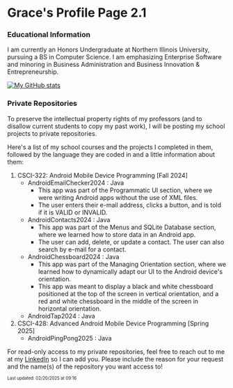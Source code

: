 # Grace's Profile Page 2.1

### Educational Information
I am currently an Honors Undergraduate at Northern Illinois University, pursuing a BS in Computer Science. I am emphasizing Enterprise Software and minoring in Business Administration and Business Innovation & Entrepreneurship.
   
[![My GitHub stats](https://github-readme-stats.vercel.app/api?username=gesanner&hide=contribs&show_icons=true&theme=dracula)](https://github.com/anuraghazra/github-readme-stats)

### Private Repositories

To preserve the intellectual property rights of my professors (and to disallow current students to copy my past work), I will be posting my school projects to private repositories.

Here's a list of my school courses and the projects I completed in them, followed by the language they are coded in and a little information about them:
1. CSCI-322: Android Mobile Device Programming [Fall 2024]
     - AndroidEmailChecker2024 : Java
          - This app was part of the Programmatic UI section, where we were writing Android apps without the use of XML files.
          - The user enters their e-mail address, clicks a button, and is told if it is VALID or INVALID.
     - AndroidContacts2024 : Java
          - This app was part of the Menus and SQLite Database section, where we learned how to store data in an Android app.
          - The user can add, delete, or update a contact. The user can also search by e-mail for a contact.
     - AndroidChessboard2024 : Java
          - This app was part of the Managing Orientation section, where we learned how to dynamically adapt our UI to the Android device's orientation.
          - This app was meant to display a black and white chessboard positioned at the top of the screen in vertical orientation, and a red and white chessboard in the middle of the screen in horizontal orientation.
     - AndroidTap2024 : Java
2. CSCI-428: Advanced Android Mobile Device Programming [Spring 2025]
     - AndroidPingPong2025 : Java

For read-only access to my private repositories, feel free to reach out to me at my [LinkedIn](https://www.linkedin.com/in/grace-sanner-867138300/) so I can add you.
Please include the reason for your request and the name(s) of the repository you want access to!

<sup><sub>Last updated: 02/20/2025 at 09:16 </sub></sup>

